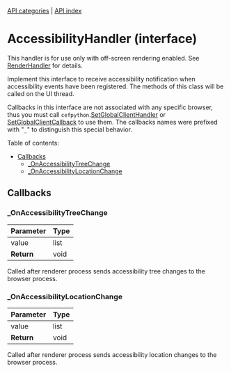 [API categories](API-categories.md) | [API index](API-index.md)


# AccessibilityHandler (interface)

This handler is for use only with off-screen rendering enabled.
See [RenderHandler](RenderHandler.md) for details.

Implement this interface to receive accessibility notification when
accessibility events have been registered. The methods of this class will
be called on the UI thread.

Callbacks in this interface are not associated with any specific browser,
thus you must call
`cefpython`.[SetGlobalClientHandler](cefpython.md#setglobalclienthandler)
or [SetGlobalClientCallback](cefpython.md#setglobalclientcallback)
to use them. The callbacks names were prefixed
with "`_`" to distinguish this special behavior.


Table of contents:
* [Callbacks](#callbacks)
  * [_OnAccessibilityTreeChange](#_onaccessibilitytreechange)
  * [_OnAccessibilityLocationChange](#_onaccessibilitylocationchange)


## Callbacks


### _OnAccessibilityTreeChange

| Parameter | Type |
| --- | --- |
| value | list |
| __Return__ | void |

Called after renderer process sends accessibility tree changes to the
browser process.


### _OnAccessibilityLocationChange

| Parameter | Type |
| --- | --- |
| value | list |
| __Return__ | void |

Called after renderer process sends accessibility location changes to the
browser process.

